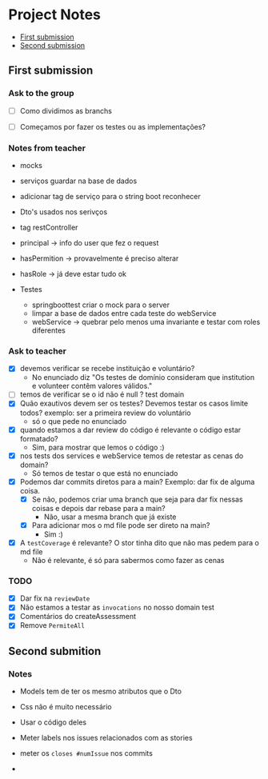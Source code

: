 # Project Notes

- [First submission](#first-submission)
- [Second submission](#second-submition)

## First submission

### Ask to the group

- [ ] Como dividimos as branchs
- [ ] Começamos por fazer os testes ou as implementações?


### Notes from teacher

- mocks
- serviços guardar na base de dados
- adicionar tag de serviço para o string boot reconhecer
- Dto's usados nos serivços

- tag restController
- principal -> info do user que fez o request
- hasPermition -> provavelmente é preciso alterar
- hasRole -> já deve estar tudo ok

- Testes
  - springboottest criar o mock para o server
  - limpar a base de dados entre cada teste do webService
  - webService -> quebrar pelo menos uma invariante e testar com roles diferentes

### Ask to teacher
- [X] devemos verificar se recebe instituição e voluntário?
  - No enunciado diz "Os testes de domínio consideram que institution e volunteer contêm valores válidos."
- [ ] temos de verificar se o id não é null ? test domain
- [X] Quão exautivos devem ser os testes? Devemos testar os casos limite todos? exemplo: ser a primeira review do voluntário
  - só o que pede no enunciado
- [X] quando estamos a dar review do código é relevante o código estar formatado?
  - Sim, para mostrar que lemos o código :)
- [X] nos tests dos services e webService temos de retestar as cenas do domain?
  - Só temos de testar o que está no enunciado
- [X] Podemos dar commits diretos para a main? Exemplo: dar fix de alguma coisa.
  - [X] Se não, podemos criar uma branch que seja para dar fix nessas coisas e depois dar rebase para a main?
    - Não, usar a mesma branch que já existe
  - [X] Para adicionar mos o md file pode ser direto na main?
    - Sim :)
- [X] A `testCoverage` é relevante? O stor tinha dito que não mas pedem para o md file
  - Não é relevante, é só para sabermos como fazer as cenas

### TODO
- [X] Dar fix na `reviewDate`
- [X] Não estamos a testar as `invocations` no nosso domain test
- [X] Comentários do createAssessment
- [X] Remove `PermiteAll`

## Second submition

### Notes 

- Models tem de ter os mesmo atributos que o Dto
- Css não é muito necessário
- Usar o código deles

- Meter labels nos issues relacionados com as stories
- meter os `closes #numIssue` nos commits

- 